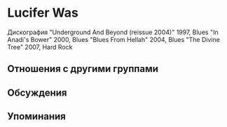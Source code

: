 # Lucifer Was

Дискография
"Underground And Beyond (reissue 2004)" 1997, Blues
"In Anadi's Bower" 2000, Blues
"Blues From Hellah" 2004, Blues
"The Divine Tree" 2007, Hard Rock

## Отношения с другими группами


## Обсуждения


## Упоминания

